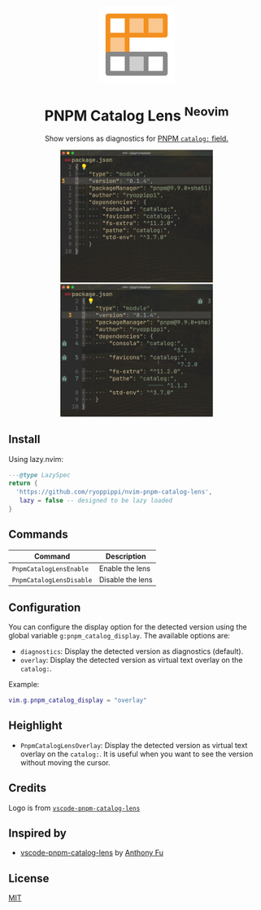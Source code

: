 <p align="center">
  <img src="./res/Catalog Lens Icon.png" height="150">
</p>

<h1 align="center">PNPM Catalog Lens <sup>Neovim</sup></h1>

<p align="center">
  Show versions as diagnostics for <a href="https://pnpm.io/catalogs" target="_blank">PNPM <code>catalog:</code> field.</a><br>
</p>

<p align="center" display="flex">
    <img width="300" alt="Screenshot before" src="./res/before.png">
    <img width="300" alt="Screenshot after" src="./res/after.png">
</p>

## Install

Using lazy.nvim:

```lua
---@type LazySpec
return {
  'https://github.com/ryoppippi/nvim-pnpm-catalog-lens',
   lazy = false -- designed to be lazy loaded
}
```

## Commands

| Command                  | Description      |
| ------------------------ | ---------------- |
| `PnpmCatalogLensEnable`  | Enable the lens  |
| `PnpmCatalogLensDisable` | Disable the lens |

## Configuration

You can configure the display option for the detected version using the global variable `g:pnpm_catalog_display`. The available options are:

- `diagnostics`: Display the detected version as diagnostics (default).
- `overlay`: Display the detected version as virtual text overlay on the `catalog:`.

Example:

```lua
vim.g.pnpm_catalog_display = "overlay"
```

## Heighlight

- `PnpmCatalogLensOverlay`: Display the detected version as virtual text overlay on the `catalog:`. It is useful when you want to see the version without moving the cursor.

## Credits

Logo is from
[`vscode-pnpm-catalog-lens`](https://github.com/antfu/vscode-pnpm-catalog-lens)

## Inspired by

- [vscode-pnpm-catalog-lens](https://github.com/antfu/vscode-pnpm-catalog-lens)
  by [Anthony Fu](https://github.com/antfu)

## License

[MIT](./LICENSE)
